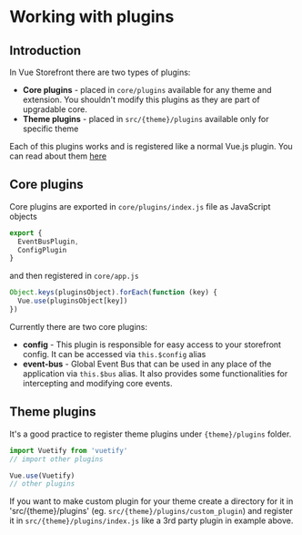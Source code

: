 # Working with plugins
## Introduction
In Vue Storefront there are two types of plugins:
* <b>Core plugins</b> - placed in `core/plugins` available for any theme and extension. You shouldn't modify this plugins as they are part of upgradable core.
* <b>Theme plugins</b> - placed in `src/{theme}/plugins` available only for specific theme

Each of this plugins works and is registered like a normal Vue.js plugin. You can read about them [here](https://vuejs.org/v2/guide/plugins.html)
## Core plugins

Core plugins are exported in `core/plugins/index.js` file as JavaScript objects 
````js
export {
  EventBusPlugin,
  ConfigPlugin
}
````
and then registered in `core/app.js`
````js
Object.keys(pluginsObject).forEach(function (key) {
  Vue.use(pluginsObject[key])
})
````

Currently there are two core plugins:
* <b>config</b> - This plugin is responsible for easy access to your storefront config. It can be accessed via `this.$config` alias
* <b>event-bus</b> - Global Event Bus that can be used in any place of the application via `this.$bus` alias. It also provides some functionalities for intercepting and modifying core events.

## Theme plugins

It's a good practice to register theme plugins under `{theme}/plugins` folder.

````js
import Vuetify from 'vuetify'
// import other plugins

Vue.use(Vuetify)
// other plugins
 ````
 
 If you want to make custom plugin for your theme create a directory for it in 'src/{theme}/plugins' (eg. `src/{theme}/plugins/custom_plugin`) and register it in `src/{theme}/plugins/index.js` like a 3rd party plugin in example above.
